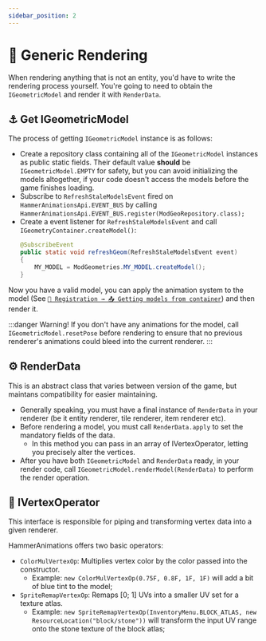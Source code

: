 ```yaml
---
sidebar_position: 2
---
```


# 🍋 Generic Rendering

When rendering anything that is not an entity, you'd have to write the rendering process yourself. You're going to need to obtain the `IGeometricModel` and render it with `RenderData`.

## ⚓ Get IGeometricModel
The process of getting `IGeometricModel` instance is as follows:
- Create a repository class containing all of the `IGeometricModel` instances as public static fields. Their default value **should** be `IGeometricModel.EMPTY` for safety, but you can avoid initializing the models altogether, if your code doesn't access the models before the game finishes loading.
- Subscribe to `RefreshStaleModelsEvent` fired on `HammerAnimationsApi.EVENT_BUS` by calling `HammerAnimationsApi.EVENT_BUS.register(ModGeoRepository.class);`
- Create a event listener for `RefreshStaleModelsEvent` and call `IGeometryContainer.createModel()`:
    ```java
    @SubscribeEvent
    public static void refreshGeom(RefreshStaleModelsEvent event)
    {
        MY_MODEL = ModGeometries.MY_MODEL.createModel();
    }
    ```
Now you have a valid model, you can apply the animation system to the model (See [`📝 Registration → 📤 Getting models from container`](./registration#-getting-models-from-container)) and then render it.

:::danger Warning!
If you don't have any animations for the model, call `IGeometricModel.resetPose` before rendering to ensure that no previous renderer's animations could bleed into the current renderer.
:::

## ⚙️ RenderData

This is an abstract class that varies between version of the game, but maintans compatibility for easier maintaining.

- Generally speaking, you must have a final instance of `RenderData` in your renderer (be it entity renderer, tile renderer, item renderer etc).
- Before rendering a model, you must call `RenderData.apply` to set the mandatory fields of the data.
   - In this method you can pass in an array of IVertexOperator, letting you precisely alter the vertices.
- After you have both `IGeometricModel` and `RenderData` ready, in your render code, call `IGeometricModel.renderModel(RenderData)` to perform the render operation.

## 🔧 IVertexOperator

This interface is responsible for piping and transforming vertex data into a given renderer.

HammerAnimations offers two basic operators:
- `ColorMulVertexOp`: Multiplies vertex color by the color passed into the constructor.
    - Example: `new ColorMulVertexOp(0.75F, 0.8F, 1F, 1F)` will add a bit of blue tint to the model;
- `SpriteRemapVertexOp`: Remaps \[0; 1\] UVs into a smaller UV set for a texture atlas.
    - Example: `new SpriteRemapVertexOp(InventoryMenu.BLOCK_ATLAS, new ResourceLocation("block/stone"))` will transform the input UV range onto the stone texture of the block atlas;